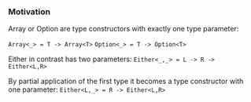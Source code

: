 ### Motivation

Array or Option are type constructors with exactly one type parameter:

`Array<_> = T -> Array<T>`
`Option<_> = T -> Option<T>`

Either in contrast has two parameters:
`Either<_,_> = L -> R -> Either<L,R>`

By partial application of the first type it becomes a type constructor with one parameter:
`Either<L,_> = R -> Either<L,R>`